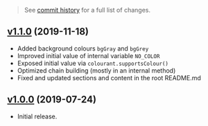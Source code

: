 > See [commit history](https://github.com/futagoza/colourant/commits) for a full list of changes.

<a name="1.1.0"></a>
## [v1.1.0](https://github.com/futagoza/colourant/compare/v1.0.0...v1.1.0) (2019-11-18)

* Added background colours `bgGray` and `bgGrey`
* Improved initial value of internal variable `NO_COLOR`
* Exposed initial value via `colourant.supportsColour()`
* Optimized chain building (mostly in an internal method)
* Fixed and updated sections and content in the root README.md

<a name="1.0.0"></a>
## [v1.0.0](https://github.com/futagoza/colourant/commits/v1.0.0) (2019-07-24)

* Initial release.
